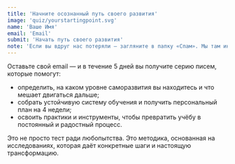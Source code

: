 ```yaml
---
title: 'Начните осознанный путь своего развития'
image: 'quiz/yourstartingpoint.svg'
name: 'Ваше Имя'
email: 'Email'
submit: 'Начать путь своего развития'
note: 'Если вы вдруг нас потеряли — загляните в папку «Спам». Мы там иногда прячемся, но только, чтобы сделать вам сюрприз.'
---
```


Оставьте свой email — и в течение 5 дней вы получите серию писем, которые помогут:

* определить, на каком уровне саморазвития вы находитесь и что мешает двигаться дальше;
* собрать устойчивую систему обучения и получить персональный план на 4 недели;
* освоить практики и инструменты, чтобы превратить учёбу в постоянный и радостный процесс.

Это не просто тест ради любопытства. Это методика, основанная на исследованиях, которая даёт конкретные шаги и настоящую трансформацию.
